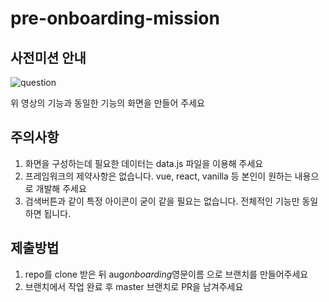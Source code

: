 # pre-onboarding-mission

## 사전미션 안내

![question](https://github.com/user-attachments/assets/3f139392-b269-4a4f-80e4-11eb82afd249)

위 영상의 기능과 동일한 기능의 화면을 만들어 주세요

## 주의사항

1. 화면을 구성하는데 필요한 데이터는 data.js 파일을 이용해 주세요
2. 프레임워크의 제약사항은 없습니다. vue, react, vanilla 등 본인이 원하는 내용으로 개발해 주세요
3. 검색버튼과 같이 특정 아이콘이 굳이 같을 필요는 없습니다. 전체적인 기능만 동일하면 됩니다.

## 제출방법

1. repo를 clone 받은 뒤 aug*onboarding*영문이름 으로 브랜치를 만들어주세요
2. 브랜치에서 작업 완료 후 master 브랜치로 PR을 남겨주세요
